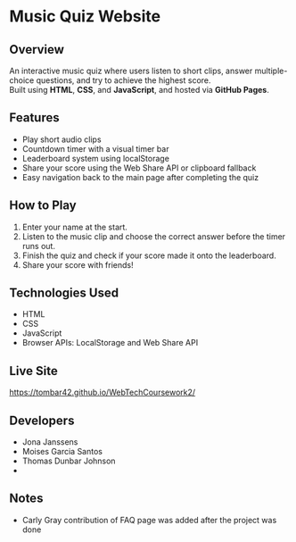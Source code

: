 # Music Quiz Website

## Overview
An interactive music quiz where users listen to short clips, answer multiple-choice questions, and try to achieve the highest score.  
Built using **HTML**, **CSS**, and **JavaScript**, and hosted via **GitHub Pages**.

## Features
- Play short audio clips
- Countdown timer with a visual timer bar  
- Leaderboard system using localStorage
- Share your score using the Web Share API or clipboard fallback  
- Easy navigation back to the main page after completing the quiz  

## How to Play
1. Enter your name at the start.
2. Listen to the music clip and choose the correct answer before the timer runs out.
3. Finish the quiz and check if your score made it onto the leaderboard.
4. Share your score with friends!

## Technologies Used
- HTML
- CSS
- JavaScript
- Browser APIs: LocalStorage and Web Share API

## Live Site
https://tombar42.github.io/WebTechCoursework2/

## Developers
- Jona Janssens
- Moises Garcia Santos
- Thomas Dunbar Johnson
- 
## Notes
- Carly Gray contribution of FAQ page was added after the project was done
  
